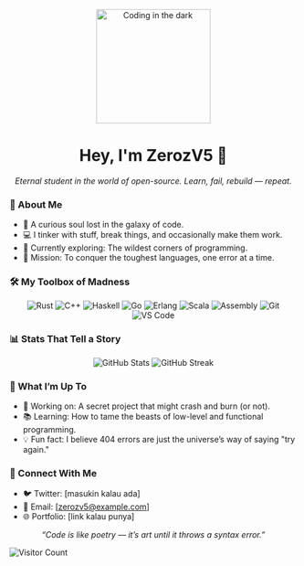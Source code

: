 <p align="center">
  <img src="https://media.giphy.com/media/v1.Y2lkPTc5MGI3NjExM3k5NmJjdjVtdmdzcmk1eWZhM3FocWJrcmR5dDJ2cTJ2NGxmcTBpaiZlcD12MV9pbnRlcm5hbF9naWZfYnlfaWQmY3Q9Zw/LMcZB1V2O8AWAkCpqH/giphy.gif" width="200" alt="Coding in the dark">
</p>

<h1 align="center">Hey, I'm ZerozV5 👾</h1>
<p align="center"><i>Eternal student in the world of open-source. Learn, fail, rebuild — repeat.</i></p>

### 🌌 About Me
- 🧠 A curious soul lost in the galaxy of code.
- 💻 I tinker with stuff, break things, and occasionally make them work.
- 🌱 Currently exploring: The wildest corners of programming.
- 🎯 Mission: To conquer the toughest languages, one error at a time.

### 🛠️ My Toolbox of Madness
<p align="center">
  <img src="https://img.shields.io/badge/Rust-000000?style=flat&logo=rust&logoColor=white" alt="Rust">
  <img src="https://img.shields.io/badge/C++-00599C?style=flat&logo=c%2B%2B&logoColor=white" alt="C++">
  <img src="https://img.shields.io/badge/Haskell-5D4F85?style=flat&logo=haskell&logoColor=white" alt="Haskell">
  <img src="https://img.shields.io/badge/Go-00ADD8?style=flat&logo=go&logoColor=white" alt="Go">
  <img src="https://img.shields.io/badge/Erlang-A90533?style=flat&logo=erlang&logoColor=white" alt="Erlang">
  <img src="https://img.shields.io/badge/Scala-DC322F?style=flat&logo=scala&logoColor=white" alt="Scala">
  <img src="https://img.shields.io/badge/Assembly-6E4C13?style=flat&logo=gnu&logoColor=white" alt="Assembly">
  <img src="https://img.shields.io/badge/Git-F05032?style=flat&logo=git&logoColor=white" alt="Git">
  <img src="https://img.shields.io/badge/VS%20Code-007ACC?style=flat&logo=visual-studio-code&logoColor=white" alt="VS Code">
</p>

### 📊 Stats That Tell a Story
<p align="center">
  <img src="https://github-readme-stats.vercel.app/api?username=zerozv5&show_icons=true&theme=radical&hide_border=true" alt="GitHub Stats">
  <img src="https://github-readme-streak-stats.herokuapp.com/?user=zerozv5&theme=radical&hide_border=true" alt="GitHub Streak">
</p>

### 🚀 What I’m Up To
- 🔭 Working on: A secret project that might crash and burn (or not).
- 📚 Learning: How to tame the beasts of low-level and functional programming.
- 💡 Fun fact: I believe 404 errors are just the universe’s way of saying "try again."

### 📡 Connect With Me
- 🐦 Twitter: [masukin kalau ada]
- 📩 Email: [zerozv5@example.com]
- 🌐 Portfolio: [link kalau punya]

<p align="center">
  <i>“Code is like poetry — it’s art until it throws a syntax error.”</i>
</p>

![Visitor Count](https://visitor-badge.laobi.icu/badge?page_id=zerozv5.zerozv5&left_color=black&right_color=purple)
